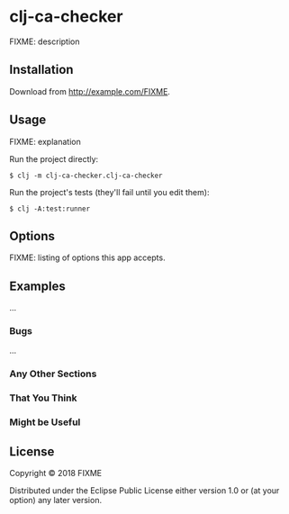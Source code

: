 # clj-ca-checker

FIXME: description

## Installation

Download from http://example.com/FIXME.

## Usage

FIXME: explanation

Run the project directly:

    $ clj -m clj-ca-checker.clj-ca-checker

Run the project's tests (they'll fail until you edit them):

    $ clj -A:test:runner

## Options

FIXME: listing of options this app accepts.

## Examples

...

### Bugs

...

### Any Other Sections
### That You Think
### Might be Useful

## License

Copyright © 2018 FIXME

Distributed under the Eclipse Public License either version 1.0 or (at
your option) any later version.
